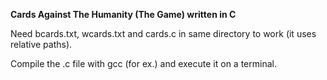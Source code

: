**Cards Against The Humanity (The Game) written in C**

Need bcards.txt, wcards.txt and cards.c in same directory to work (it uses relative paths). 

Compile the .c file with gcc (for ex.) and execute it on a terminal.
